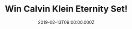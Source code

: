 ---
campaign-uuid: "c-bb18f15b-d323-490c-805a-2299fea0637c"
type: "Competition"
category: "Gifts"
date: "2019-02-13T09:00:00.000Z"
end-date: "2019-04-13T23:59:00.000Z"
disable-form: false
is_promoted: true
has_entry_page: true
title: "Win Calvin Klein Eternity Set!"
competition-description: "<p>One of the world's leading lifestyle brands, Calvin Klein\
  \ is synonymous with authentic modern minimalist style. Everything it creates, becomes\
  \ a timeless classic like its amazing Eternity Set we are giving to you. This modern\
  \ floral fragrance is Calvin Klein's tribute to enduring romance. A timeless and\
  \ luxurious composition of flowers, citrus and soft woods. The signature scent of\
  \ an all-out romantic, Eternity Set transitions beautifully from day to evening.</p>\r\
  \n<p>Feel beautiful, with Calvin Klein, you can.</p>"
hero-header: "Win Calvin Klein Eternity Set!"
terms-confirmation: "N/A"
banner-img: "https://assets.expresslyapp.com/asset-55054516-3c2a-406e-a932-a9be44f8deca.jpg"
logo-left-href: "http://club.expressly.io"
logo-left-image: "https://assets.expresslyapp.com/asset-bf61fbf2-c9e5-4ad6-9a2e-7285fd584778.jpg"
logo-left-title: "Expressly Club"
bg-image-hero: "https://assets.expresslyapp.com/asset-1ecef879-068d-4cf3-8611-f43a5b5ae3e5.jpg"
bg-image-first: "https://assets.expresslyapp.com/asset-3c6cecce-cffd-49c9-a73d-23f454acefe3.jpg"
section1-content: "<p>A hymn to love, Eternity opens with notes of mandarin and Freesia\
  \ then delivers a bouquet of beautiful flowers: lily of the valley, violet and spicy\
  \ carnation. Gentle sandalwood lingers in the dry down. Romantic down to the last\
  \ detail, the bottle's silver accents symbolize enduring affection, while the white\
  \ and silver box evokes purity of heart. Deeply cleansing, Eternity for women Body\
  \ Wash and Shower Gel can be used on their own or to complement the Eau de Parfum”\
  </p>\r\n<p>Enter the draw below for a chance to win and enjoy this amazing gift\
  \ set from Calvin Klein.</p>"
entry-title: "Win Calvin Klein Eternity Set!"
entry-content: "Enter the draw to win Calvin Klein Eternity Set by completing the\
  \ form below before 23:59 on 13th April 2019."
has-winner: false
prize-description: "Calvin Klein Eternity Set."
special-conditions: "Multiple entries are allowed up to one every day."
country-restrictions:
- "GB"
---